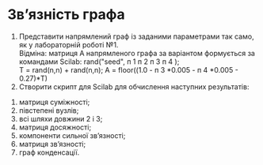 # Зв’язність графа

1. Представити напрямлений граф із заданими параметрами так само, як у 
лабораторній роботі №1.  
Відміна: матриця А напрямленого графа за варіантом формується за 
командами  Scilab: 
rand("seed", п 1 п 2 п 3 п 4 );  
T = rand(n,n) + rand(n,n); 
A = floor((1.0  - п 3 *0.005 - п 4 *0.005 - 0.27)*T) 
2.  Створити скрипт для Scilab для обчислення наступних результатів: 
1)  матриця суміжності;  
2)  півстепені вузлів;  
3)  всі шляхи довжини 2 і 3;  
4)  матриця досяжності;  
5)  компоненти сильної зв’язності;  
6)  матриця зв’язності;  
7)  граф конденсації.  

